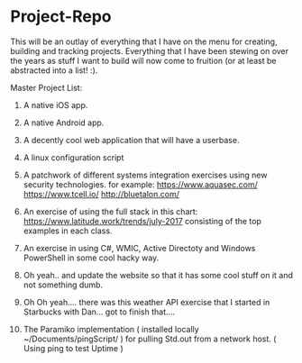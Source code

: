 # Project-Repo
This will be an outlay of everything that I have on the menu for creating, building and tracking projects. Everything that I have been stewing on over the years as stuff I want to build will now come to fruition (or at least be abstracted into a list! :). 

Master Project List: 

1. A native iOS app. 

2. A native Android app. 

3. A decently cool web application that will have a userbase. 

4. A linux configuration script

5. A patchwork of different systems integration exercises using new security technologies. 
for example: 
https://www.aquasec.com/
https://www.tcell.io/
http://bluetalon.com/

6. An exercise of using the full stack in this chart: https://www.latitude.work/trends/july-2017 consisting of the top examples in each class. 
7. An exercise in using C#, WMIC, Active Directoty and Windows PowerShell in some cool hacky way. 

8. Oh yeah.. and update the website so that it has some cool stuff on it and not something dumb.

9. Oh Oh yeah.... there was this weather API exercise that I started in Starbucks with Dan... got to finish that.... 

10. The Paramiko implementation ( installed locally ~/Documents/pingScript/ ) for pulling Std.out from a network host. ( Using ping to test Uptime ) 

